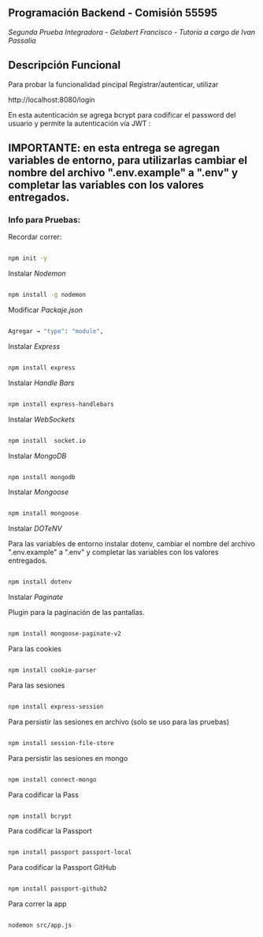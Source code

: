 ## Programación Backend -  Comisión 55595 

*Segunda Prueba Integradora - Gelabert Francisco - Tutoría a cargo de Ivan Passalia*

## Descripción Funcional

Para probar la funcionalidad pincipal Registrar/autenticar, utilizar 

http://localhost:8080/login


En esta autenticación se agrega bcrypt para codificar el password del usuario y permite la autenticación vía JWT :


## IMPORTANTE: en esta entrega se agregan variables de entorno, para utilizarlas cambiar el nombre del archivo ".env.example" a ".env" y completar las variables con los valores entregados.

### Info para Pruebas: 

Recordar correr: 

```bash

npm init -y

```

Instalar *Nodemon*

```bash

npm install -g nodemon

```

Modificar *Packaje.json*

```bash

Agregar → "type": "module",

```

Instalar *Express*

```bash

npm install express  

```

Instalar *Handle Bars*

```bash

npm install express-handlebars 

```

Instalar *WebSockets*

```bash

npm install  socket.io

```

Instalar *MongoDB*

```bash

npm install mongodb

```

Instalar *Mongoose*

```bash

npm install mongoose

```


Instalar *DOTeNV*

Para las variables de entorno instalar dotenv, cambiar el nombre del archivo ".env.example"  a ".env" y completar las variables con los valores entregados.

```bash

npm install dotenv

```

Instalar *Paginate*

Plugin para la paginación de las pantallas.

```bash

npm install mongoose-paginate-v2

```


Para las cookies

```bash

npm install cookie-parser

```


Para las sesiones 

```bash

npm install express-session

```


Para persistir las sesiones en archivo (solo se uso para las pruebas)

```bash

npm install session-file-store

```

Para persistir las sesiones en mongo

```bash

npm install connect-mongo

```

Para codificar la Pass

```bash

npm install bcrypt

```


Para codificar la Passport

```bash

npm install passport passport-local

```


Para codificar la Passport GitHub

```bash

npm install passport-github2

```


Para correr la app

```bash

nodemon src/app.js

```

